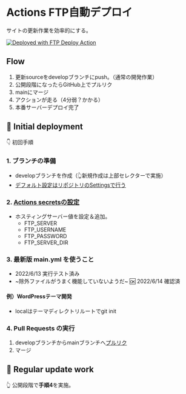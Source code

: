 # Actions FTP自動デプロイ

サイトの更新作業を効率的にする。

[<img alt="Deployed with FTP Deploy Action" src="https://img.shields.io/badge/Deployed With-FTP DEPLOY ACTION-%3CCOLOR%3E?style=for-the-badge&color=2b9348">](https://github.com/SamKirkland/FTP-Deploy-Action)

## Flow

1. 更新sourceをdevelopブランチにpush。（通常の開発作業）
2. 公開段階になったらGitHub上でプルリク
3. mainにマージ
4. アクションが走る（4分弱？かかる）
5. 本番サーバーデプロイ完了

## 🌱 Initial deployment

👇 初回手順

### 1. ブランチの準備

- developブランチを作成（👆新規作成は上部セレクターで実施）
- [デフォルト設定はリポジトリのSettingsで行う](https://github.com/chum9625/actions-ftp-deploy/settings/branches)

### 2. [Actions secretsの設定](https://github.com/chum9625/actions-ftp-deploy/settings/secrets/actions)

- ホスティングサーバー値を設定＆追加。
  - FTP_SERVER
  - FTP_USERNAME
  - FTP_PASSWORD
  - FTP_SERVER_DIR 

### 3. 最新版 main.yml を使うこと

- 2022/6/13 実行テスト済み
- ~除外ファイルがうまく機能していないようだ~ 🆗 2022/6/14 確認済

#### 例）WordPressテーマ開発

- localはテーマディレクトリルートでgit init

### 4. Pull Requests の実行

1. developブランチからmainブランチへ[プルリク](https://github.com/chum9625/actions-ftp-deploy/pulls)
2. マージ

## 🌼 Regular update work

👆 公開段階で**手順4**を実施。

